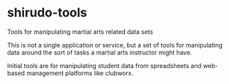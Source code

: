 # shirudo-tools
Tools for manipulating martial arts related data sets

This is not a single application or service, but a set of tools for manipulating data around the sort of tasks a martial arts instructor might have.  

Initial tools are for manipulating student data from spreadsheets and web-based management platforms like clubworx.

